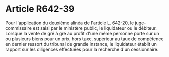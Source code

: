 # Article R642-39

Pour l'application du deuxième alinéa de l'article L. 642-20, le juge-commissaire est saisi par le ministère public, le liquidateur ou le débiteur. Lorsque la vente de gré à gré au profit d'une même personne porte sur un ou plusieurs biens pour un prix, hors taxe, supérieur au taux de compétence en dernier ressort du tribunal de grande instance, le liquidateur établit un rapport sur les diligences effectuées pour la recherche d'un cessionnaire.
